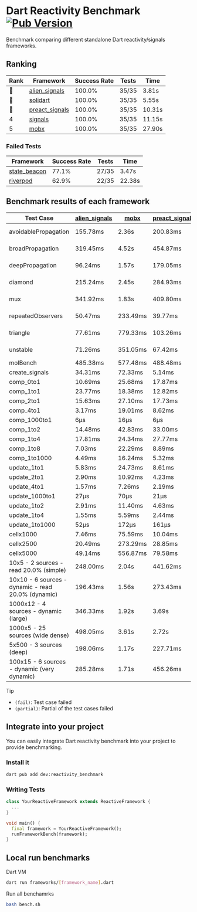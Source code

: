 # Dart Reactivity Benchmark [![Pub Version](https://img.shields.io/pub/v/reactivity_benchmark)](https://pub.dev/packages/reactivity_benchmark)

Benchmark comparing different standalone Dart reactivity/signals frameworks.

## Ranking

<!-- ranking start -->
| Rank | Framework | Success Rate | Tests | Time |
|------|-----------|--------------|-------|------|
| 🥇 | [alien_signals](https://github.com/medz/alien-signals-dart) | 100.0% | 35/35 | 3.81s |
| 🥈 | [solidart](https://github.com/nank1ro/solidart) | 100.0% | 35/35 | 5.55s |
| 🥉 | [preact_signals](https://pub.dev/packages/preact_signals) | 100.0% | 35/35 | 10.31s |
| 4 | [signals](https://github.com/rodydavis/signals.dart) | 100.0% | 35/35 | 11.15s |
| 5 | [mobx](https://github.com/mobxjs/mobx.dart) | 100.0% | 35/35 | 27.90s |

<!-- ranking end -->

### **Failed Tests**

<!-- fail start -->
| Framework | Success Rate | Tests | Time |
|-----------|--------------|-------|------|
| [state_beacon](https://github.com/jinyus/dart_beacon) | 77.1% | 27/35 | 3.47s |
| [riverpod](https://github.com/rrousselGit/riverpod) | 62.9% | 22/35 | 22.38s |

<!-- fail end -->

## Benchmark results of each framework

<!-- test-case start -->
| Test Case | [alien_signals](https://github.com/medz/alien-signals-dart) | [mobx](https://github.com/mobxjs/mobx.dart) | [preact_signals](https://pub.dev/packages/preact_signals) | [riverpod](https://github.com/rrousselGit/riverpod) | [signals](https://github.com/rodydavis/signals.dart) | [solidart](https://github.com/nank1ro/solidart) | [state_beacon](https://github.com/jinyus/dart_beacon) |
|---|---|---|---|---|---|---|---|
| avoidablePropagation | 155.78ms | 2.36s | 200.83ms | 1.37s | 207.44ms | 295.70ms | 149.28ms (fail) |
| broadPropagation | 319.45ms | 4.52s | 454.87ms | 79.54ms (fail) | 452.73ms | 529.00ms | 6.17ms (fail) |
| deepPropagation | 96.24ms | 1.57s | 179.05ms | 1.87s (fail) | 170.63ms | 169.35ms | 141.79ms (fail) |
| diamond | 215.24ms | 2.45s | 284.93ms | 2.54s (fail) | 277.59ms | 359.44ms | 190.41ms (fail) |
| mux | 341.92ms | 1.83s | 409.80ms | 558.84ms (fail) | 406.18ms | 438.51ms | 192.22ms (fail) |
| repeatedObservers | 50.47ms | 233.49ms | 39.77ms | 386.42ms (fail) | 44.41ms | 87.45ms | 52.33ms (fail) |
| triangle | 77.61ms | 779.33ms | 103.26ms | 926.32ms (fail) | 99.94ms | 115.89ms | 75.96ms (fail) |
| unstable | 71.26ms | 351.05ms | 67.42ms | 616.37ms (fail) | 79.73ms | 102.55ms | 336.76ms (fail) |
| molBench | 485.38ms | 577.48ms | 488.48ms | 11.41ms | 488.01ms | 502.49ms | 1.15ms |
| create_signals | 34.31ms | 72.33ms | 5.14ms | 24.03ms | 25.29ms | 48.65ms | 64.74ms |
| comp_0to1 | 10.69ms | 25.68ms | 17.87ms | 13.52ms | 11.58ms | 46.77ms | 57.60ms |
| comp_1to1 | 23.77ms | 18.38ms | 12.82ms | 21.72ms | 28.13ms | 39.65ms | 59.75ms |
| comp_2to1 | 15.63ms | 27.10ms | 17.73ms | 24.65ms | 8.70ms | 20.82ms | 40.84ms |
| comp_4to1 | 3.17ms | 19.01ms | 8.62ms | 5.36ms | 2.01ms | 19.46ms | 17.19ms |
| comp_1000to1 | 6μs | 16μs | 6μs | 3μs | 6μs | 16μs | 41μs |
| comp_1to2 | 14.48ms | 42.83ms | 33.00ms | 11.61ms | 13.69ms | 29.22ms | 47.49ms |
| comp_1to4 | 17.81ms | 24.34ms | 27.77ms | 25.14ms | 8.78ms | 25.68ms | 48.68ms |
| comp_1to8 | 7.03ms | 22.29ms | 8.89ms | 4.85ms | 11.62ms | 27.35ms | 43.36ms |
| comp_1to1000 | 4.49ms | 16.24ms | 5.32ms | 4.20ms | 6.29ms | 15.97ms | 39.14ms |
| update_1to1 | 5.83ms | 24.73ms | 8.61ms | 82.25ms | 9.08ms | 15.67ms | 5.64ms |
| update_2to1 | 2.90ms | 10.92ms | 4.23ms | 41.56ms | 4.59ms | 7.67ms | 2.84ms |
| update_4to1 | 1.57ms | 7.26ms | 2.19ms | 20.04ms | 2.38ms | 3.84ms | 1.43ms |
| update_1000to1 | 27μs | 70μs | 21μs | 177μs | 23μs | 38μs | 25μs |
| update_1to2 | 2.91ms | 11.40ms | 4.63ms | 41.78ms | 4.53ms | 7.68ms | 2.82ms |
| update_1to4 | 1.55ms | 5.59ms | 2.44ms | 20.14ms | 2.29ms | 3.85ms | 1.52ms |
| update_1to1000 | 52μs | 172μs | 161μs | 98μs | 42μs | 164μs | 392μs |
| cellx1000 | 7.46ms | 75.59ms | 10.04ms | N/A | 9.56ms | 12.10ms | 5.46ms |
| cellx2500 | 20.49ms | 273.29ms | 28.85ms | N/A | 32.45ms | 34.66ms | 25.88ms |
| cellx5000 | 49.14ms | 556.87ms | 79.58ms | N/A | 64.48ms | 92.05ms | 74.81ms |
| 10x5 - 2 sources - read 20.0% (simple) | 248.00ms | 2.04s | 441.62ms | 2.18s | 510.58ms | 375.85ms | 260.66ms |
| 10x10 - 6 sources - dynamic - read 20.0% (dynamic) | 196.43ms | 1.56s | 273.43ms | 1.50s (partial) | 281.93ms | 251.20ms | 223.22ms |
| 1000x12 - 4 sources - dynamic (large) | 346.33ms | 1.92s | 3.69s | 2.55s (partial) | 3.75s | 479.44ms | 342.08ms |
| 1000x5 - 25 sources (wide dense) | 498.05ms | 3.61s | 2.72s | 4.29s | 3.42s | 736.17ms | 483.92ms |
| 5x500 - 3 sources (deep) | 198.06ms | 1.17s | 227.71ms | 1.38s | 224.48ms | 270.93ms | 204.70ms |
| 100x15 - 6 sources - dynamic (very dynamic) | 285.28ms | 1.71s | 456.26ms | 1.77s (partial) | 488.36ms | 384.58ms | 268.70ms |

<!-- test-case end -->

> [!TIP]
> - `(fail)`: Test case failed
> - `(partial)`: Partial of the test cases failed

## Integrate into your project

You can easily integrate Dart reactivity benchmark into your project to provide benchmarking.

### Install it

```bash
dart pub add dev:reactivity_benchmark
```

### Writing Tests

```dart
class YourReactiveFramework extends ReactiveFramework {
  ...
}

void main() {
  final framework = YourReactiveFramework();
  runFrameworkBench(framework);
}
```

## Local run benchmarks

Dart VM
```bash
dart run frameworks/[framework_name].dart
```

Run all benchamrks
```bash
bash bench.sh
```
